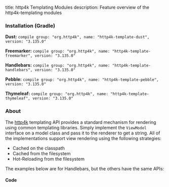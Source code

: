 title: http4k Templating Modules
description: Feature overview of the http4k-templating modules

### Installation (Gradle)
**Dust:** ```compile group: "org.http4k", name: "http4k-template-dust", version: "3.135.0"```

**Freemarker:** ```compile group: "org.http4k", name: "http4k-template-freemarker", version: "3.135.0"```

**Handlebars:** ```compile group: "org.http4k", name: "http4k-template-handlebars", version: "3.135.0"```

**Pebble:** ```compile group: "org.http4k", name: "http4k-template-pebble", version: "3.135.0"```

**Thymeleaf:** ```compile group: "org.http4k", name: "http4k-template-thymeleaf", version: "3.135.0"```

### About
The [http4k] templating API provides a standard mechanism for rendering using common templating libraries. Simply implement the `ViewModel` interface on a model class and pass it to the renderer to get a string. All of the implementations support view rendering using the following strategies:

* Cached on the classpath
* Cached from the filesystem
* Hot-Reloading from the filesystem

The examples below are for Handlebars, but the others have the same APIs:

#### Code  [<img class="octocat"/>](https://github.com/http4k/http4k/blob/master/src/docs/guide/modules/templating/example.kt)

 <script src="https://gist-it.appspot.com/https://github.com/http4k/http4k/blob/master/src/docs/guide/modules/templating/example.kt"></script>

[http4k]: https://http4k.org

